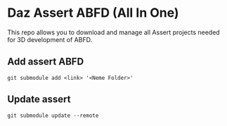 # Daz Assert ABFD (All In One)

This repo allows you to download and manage all Assert projects needed for 3D development of ABFD.



## Add assert ABFD
`git submodule add <link> '<Neme Folder>'`

## Update assert
`git submodule update --remote`
